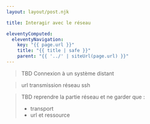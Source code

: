 ```yaml
---
layout: layout/post.njk

title: Interagir avec le réseau

eleventyComputed:
  eleventyNavigation:
    key: "{{ page.url }}"
    title: "{{ title | safe }}"
    parent: "{{ '../' | siteUrl(page.url) }}"
---
```


> TBD Connexion à un système distant


> url
> transmission réseau
> ssh

> TBD reprendre la partie réseau et ne garder que :
> - transport
> - url et ressource
